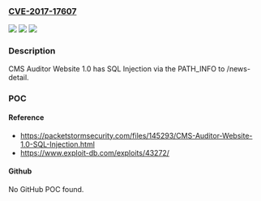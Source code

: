 ### [CVE-2017-17607](https://cve.mitre.org/cgi-bin/cvename.cgi?name=CVE-2017-17607)
![](https://img.shields.io/static/v1?label=Product&message=n%2Fa&color=blue)
![](https://img.shields.io/static/v1?label=Version&message=n%2Fa&color=blue)
![](https://img.shields.io/static/v1?label=Vulnerability&message=n%2Fa&color=brighgreen)

### Description

CMS Auditor Website 1.0 has SQL Injection via the PATH_INFO to /news-detail.

### POC

#### Reference
- https://packetstormsecurity.com/files/145293/CMS-Auditor-Website-1.0-SQL-Injection.html
- https://www.exploit-db.com/exploits/43272/

#### Github
No GitHub POC found.

